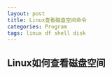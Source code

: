 ```yaml
---
layout: post
title: Linux查看磁盘空间命令
categories: Program
tags: linux df shell disk
---
```


## Linux如何查看磁盘空间


